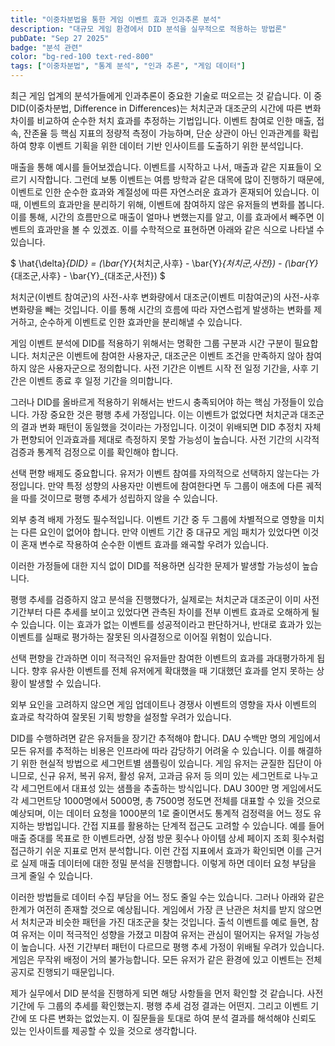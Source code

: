 ```yaml
---
title: "이중차분법을 통한 게임 이벤트 효과 인과추론 분석"
description: "대규모 게임 환경에서 DID 분석을 실무적으로 적용하는 방법론"
pubDate: "Sep 27 2025"
badge: "분석 관련"
color: "bg-red-100 text-red-800"
tags: ["이중차분법", "통계 분석", "인과 추론", "게임 데이터"]
---
```


최근 게임 업계의 분석가들에게 인과추론이 중요한 기술로 떠오르는 것 같습니다. 이 중 DID(이중차분법, Difference in Differences)는 처치군과 대조군의 시간에 따른 변화 차이를 비교하여 순수한 처치 효과를 추정하는 기법입니다. 이벤트 참여로 인한 매출, 접속, 잔존율 등 핵심 지표의 정량적 측정이 가능하며, 단순 상관이 아닌 인과관계를 확립하여 향후 이벤트 기획을 위한 데이터 기반 인사이트를 도출하기 위한 분석입니다.

 매출을 통해 예시를 들어보겠습니다. 이벤트를 시작하고 나서, 매출과 같은 지표들이 오르기 시작합니다. 그런데 보통 이벤트는 여름 방학과 같은 대목에 많이 진행하기 때문에, 이벤트로 인한 순수한 효과와 계절성에 따른 자연스러운 효과가 혼재되어 있습니다. 이 때, 이벤트의 효과만을 분리하기 위해, 이벤트에 참여하지 않은 유저들의 변화를 봅니다. 이를 통해, 시간의 흐름만으로 매출이 얼마나 변했는지를 알고, 이를 효과에서 빼주면 이벤트의 효과만을 볼 수 있겠죠. 이를 수학적으로 표현하면 아래와 같은 식으로 나타낼 수 있습니다. 

$
\hat{\delta}_{DID} = (\bar{Y}_{처치군,사후} - \bar{Y}_{처치군,사전}) - (\bar{Y}_{대조군,사후} - \bar{Y}_{대조군,사전})
$

 처치군(이벤트 참여군)의 사전-사후 변화량에서 대조군(이벤트 미참여군)의 사전-사후 변화량을 빼는 것입니다. 이를 통해 시간의 흐름에 따라 자연스럽게 발생하는 변화를 제거하고, 순수하게 이벤트로 인한 효과만을 분리해낼 수 있습니다.

게임 이벤트 분석에 DID를 적용하기 위해서는 명확한 그룹 구분과 시간 구분이 필요합니다. 처치군은 이벤트에 참여한 사용자군, 대조군은 이벤트 조건을 만족하지 않아 참여하지 않은 사용자군으로 정의합니다. 사전 기간은 이벤트 시작 전 일정 기간을, 사후 기간은 이벤트 종료 후 일정 기간을 의미합니다.

그러나 DID를 올바르게 적용하기 위해서는 반드시 충족되어야 하는 핵심 가정들이 있습니다. 가장 중요한 것은 평행 추세 가정입니다. 이는 이벤트가 없었다면 처치군과 대조군의 결과 변화 패턴이 동일했을 것이라는 가정입니다. 이것이 위배되면 DID 추정치 자체가 편향되어 인과효과를 제대로 측정하지 못할 가능성이 높습니다. 사전 기간의 시각적 검증과 통계적 검정으로 이를 확인해야 합니다.

선택 편향 배제도 중요합니다. 유저가 이벤트 참여를 자의적으로 선택하지 않는다는 가정입니다. 만약 특정 성향의 사용자만 이벤트에 참여한다면 두 그룹이 애초에 다른 궤적을 따를 것이므로 평행 추세가 성립하지 않을 수 있습니다.

외부 충격 배제 가정도 필수적입니다. 이벤트 기간 중 두 그룹에 차별적으로 영향을 미치는 다른 요인이 없어야 합니다. 만약 이벤트 기간 중 대규모 게임 패치가 있었다면 이것이 혼재 변수로 작용하여 순수한 이벤트 효과를 왜곡할 우려가 있습니다.

이러한 가정들에 대한 지식 없이 DID를 적용하면 심각한 문제가 발생할 가능성이 높습니다. 

평행 추세를 검증하지 않고 분석을 진행했다가, 실제로는 처치군과 대조군이 이미 사전 기간부터 다른 추세를 보이고 있었다면 관측된 차이를 전부 이벤트 효과로 오해하게 될 수 있습니다. 이는 효과가 없는 이벤트를 성공적이라고 판단하거나, 반대로 효과가 있는 이벤트를 실패로 평가하는 잘못된 의사결정으로 이어질 위험이 있습니다. 

선택 편향을 간과하면 이미 적극적인 유저들만 참여한 이벤트의 효과를 과대평가하게 됩니다. 향후 유사한 이벤트를 전체 유저에게 확대했을 때 기대했던 효과를 얻지 못하는 상황이 발생할 수 있습니다. 

외부 요인을 고려하지 않으면 게임 업데이트나 경쟁사 이벤트의 영향을 자사 이벤트의 효과로 착각하여 잘못된 기획 방향을 설정할 우려가 있습니다.

DID를 수행하려면 같은 유저들을 장기간 추적해야 합니다. DAU 수백만 명의 게임에서 모든 유저를 추적하는 비용은 인프라에 따라 감당하기 어려울 수 있습니다. 이를 해결하기 위한 현실적 방법으로 세그먼트별 샘플링이 있습니다. 게임 유저는 균질한 집단이 아니므로, 신규 유저, 복귀 유저, 활성 유저, 고과금 유저 등 의미 있는 세그먼트로 나누고 각 세그먼트에서 대표성 있는 샘플을 추출하는 방식입니다. DAU 300만 명 게임에서도 각 세그먼트당 1000명에서 5000명, 총 7500명 정도면 전체를 대표할 수 있을 것으로 예상되며, 이는 데이터 요청을 1000분의 1로 줄이면서도 통계적 검정력을 어느 정도 유지하는 방법입니다. 간접 지표를 활용하는 단계적 접근도 고려할 수 있습니다. 예를 들어 매출 증대를 목표로 한 이벤트라면, 상점 방문 횟수나 아이템 상세 페이지 조회 횟수처럼 접근하기 쉬운 지표로 먼저 분석합니다. 이런 간접 지표에서 효과가 확인되면 이를 근거로 실제 매출 데이터에 대한 정밀 분석을 진행합니다. 이렇게 하면 데이터 요청 부담을 크게 줄일 수 있습니다.

이러한 방법들로 데이터 수집 부담을 어느 정도 줄일 수는 있습니다. 그러나 아래와 같은 한계가 여전히 존재할 것으로 예상됩니다. 게임에서 가장 큰 난관은 처치를 받지 않으면서 처치군과 비슷한 패턴을 가진 대조군을 찾는 것입니다. 출석 이벤트를 예로 들면, 참여 유저는 이미 적극적인 성향을 가졌고 미참여 유저는 관심이 떨어지는 유저일 가능성이 높습니다. 사전 기간부터 패턴이 다르므로 평행 추세 가정이 위배될 우려가 있습니다. 게임은 무작위 배정이 거의 불가능합니다. 모든 유저가 같은 환경에 있고 이벤트는 전체 공지로 진행되기 때문입니다.

제가 실무에서 DID 분석을 진행하게 되면 해당 사항들을 먼저 확인할 것 같습니다. 사전 기간에 두 그룹의 추세를 확인했는지. 평행 추세 검정 결과는 어떤지. 그리고 이벤트 기간에 또 다른 변화는 없었는지. 이 질문들을 토대로 하여 분석 결과를 해석해야 신뢰도 있는 인사이트를 제공할 수 있을 것으로 생각합니다.
